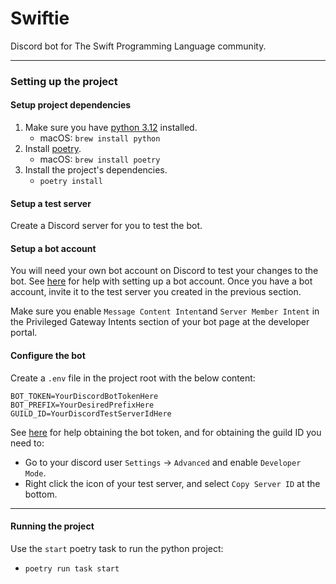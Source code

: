 # Swiftie

Discord bot for The Swift Programming Language community.

---

### Setting up the project

#### Setup project dependencies
1. Make sure you have [python 3.12](https://www.python.org/downloads/) installed.
    - macOS: ``brew install python``
2. Install [poetry](https://python-poetry.org).
    - macOS: ``brew install poetry``
3. Install the project's dependencies.
    - ``poetry install``

#### Setup a test server
Create a Discord server for you to test the bot.

#### Setup a bot account
You will need your own bot account on Discord to test your changes to the bot. See [here](https://discordpy.readthedocs.io/en/stable/discord.html) for help with setting up a bot account. Once you have a bot account, invite it to the test server you created in the previous section.

Make sure you enable ``Message Content Intent``and ``Server Member Intent`` in the Privileged Gateway Intents section of your bot page at the developer portal.

#### Configure the bot

Create a ``.env`` file in the project root with the below content:
```
BOT_TOKEN=YourDiscordBotTokenHere
BOT_PREFIX=YourDesiredPrefixHere
GUILD_ID=YourDiscordTestServerIdHere
```
See [here](https://discordpy.readthedocs.io/en/latest/discord.html) for help obtaining the bot token, and for obtaining the guild ID you need to:
- Go to your discord user ``Settings`` -> ``Advanced`` and enable ``Developer Mode``.
- Right click the icon of your test server, and select ``Copy Server ID`` at the bottom.

---

#### Running the project
Use the ``start`` poetry task to run the python project:
- ``poetry run task start``
